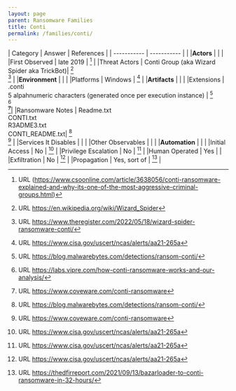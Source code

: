 ```yaml
---
layout: page
parent: Ransomware Families
title: Conti
permalink: /families/conti/
---
```


| Category | Answer | References | 
| ----------- | ----------- | | 
|**Actors** | | |
|First Observed | late 2019 | [^1] |
|Threat Actors | Conti Group (aka Wizard Spider aka TrickBot)| [^2]<br>[^3] |
|**Environment** | | |
|Platforms | Windows | [^4] |
|**Artifacts** | | |
|Extensions | .conti<br>5 alpahnumeric characters (generated once per execution instance) | [^5]<br>[^6]<br>[^7]|
|Ransomware Notes | Readme.txt<br>CONTI.txt<br>R3ADME3.txt<br>CONTI_README.txt| [^5]<br>[^7] |
|Services It Disables | | |
|Other Observables | | |
|**Automation** | | |
|Initial Access | No | [^4] |
|Privilege Escalation | No | [^4] |
|Human Operated | Yes | |
|Exfiltration | No | [^4] |
|Propagation | Yes, sort of | [^8] |


[^1]: URL (https://www.csoonline.com/article/3638056/conti-ransomware-explained-and-why-its-one-of-the-most-aggressive-criminal-groups.html)
[^2]: URL https://en.wikipedia.org/wiki/Wizard_Spider
[^3]: URL https://www.theregister.com/2022/05/18/wizard-spider-ransomware-conti/
[^4]: URL https://www.cisa.gov/uscert/ncas/alerts/aa21-265a
[^5]: URL https://blog.malwarebytes.com/detections/ransom-conti/
[^6]: URL https://labs.vipre.com/how-conti-ransomware-works-and-our-analysis/
[^7]: URL https://www.coveware.com/conti-ransomware
[^8]: URL https://thedfirreport.com/2021/09/13/bazarloader-to-conti-ransomware-in-32-hours/
